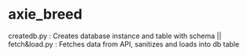 # axie_breed

createdb.py : Creates database instance and table with schema ||
fetch&load.py : Fetches data from API, sanitizes and loads into db table
